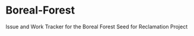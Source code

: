 Boreal-Forest
=============

Issue and Work Tracker for the Boreal Forest Seed for Reclamation Project
